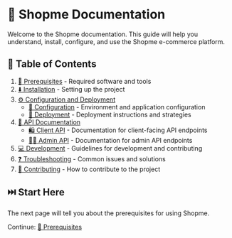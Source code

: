 # 🛒 Shopme Documentation

Welcome to the Shopme documentation. This guide will help you understand, install, configure, and use the Shopme e-commerce platform.

## 📖 Table of Contents

1. [💼 Prerequisites](1_prerequisites.md) - Required software and tools
2. [⬇️ Installation](2_installation.md) - Setting up the project
3. [⚙️ Configuration and Deployment](#configuration-and-deployment)
   - [🔧 Configuration](3_1_configuration.md) - Environment and application configuration
   - [🚀 Deployment](3_2_deployment.md) - Deployment instructions and strategies
4. [📡 API Documentation](#api-documentation)
   - [🛍️ Client API](4_1_api_client.md) - Documentation for client-facing API endpoints
   - [👨‍💼 Admin API](4_2_api_admin.md) - Documentation for admin API endpoints
5. [💻 Development](5_development.md) - Guidelines for development and contributing
6. [❓ Troubleshooting](6_troubleshooting.md) - Common issues and solutions
7. [👥 Contributing](CONTRIBUTING.md) - How to contribute to the project

## ⏭️ Start Here

The next page will tell you about the prerequisites for using Shopme.

Continue: [💼 Prerequisites](1_prerequisites.md)
